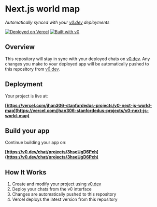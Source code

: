 # Next.js world map

*Automatically synced with your [v0.dev](https://v0.dev) deployments*

[![Deployed on Vercel](https://img.shields.io/badge/Deployed%20on-Vercel-black?style=for-the-badge&logo=vercel)](https://vercel.com/jhan306-stanfordedus-projects/v0-next-js-world-map)
[![Built with v0](https://img.shields.io/badge/Built%20with-v0.dev-black?style=for-the-badge)](https://v0.dev/chat/projects/3hseUgD6Pch)

## Overview

This repository will stay in sync with your deployed chats on [v0.dev](https://v0.dev).
Any changes you make to your deployed app will be automatically pushed to this repository from [v0.dev](https://v0.dev).

## Deployment

Your project is live at:

**[https://vercel.com/jhan306-stanfordedus-projects/v0-next-js-world-map](https://vercel.com/jhan306-stanfordedus-projects/v0-next-js-world-map)**

## Build your app

Continue building your app on:

**[https://v0.dev/chat/projects/3hseUgD6Pch](https://v0.dev/chat/projects/3hseUgD6Pch)**

## How It Works

1. Create and modify your project using [v0.dev](https://v0.dev)
2. Deploy your chats from the v0 interface
3. Changes are automatically pushed to this repository
4. Vercel deploys the latest version from this repository